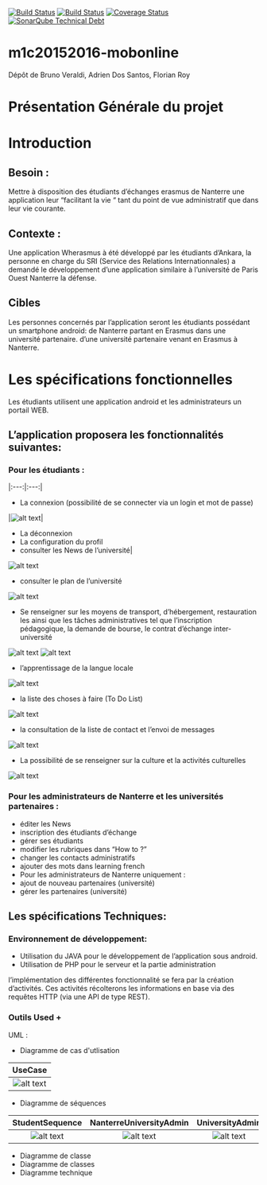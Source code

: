 [![Build Status](https://travis-ci.org/Miage-Paris-Ouest/m1c20152016-mobonline.svg?branch=master)](https://travis-ci.org/Miage-Paris-Ouest/m1c20152016-mobonline)
[![Build Status](https://www.bitrise.io/app/b8e29b159097b3aa.svg?token=-r6AHWMQwkUwy5rsRsW4Kw&branch=master)](https://www.bitrise.io/app/b8e29b159097b3aa)
[![Coverage Status](https://coveralls.io/github/Miage-Paris-Ouest/froy/badge.svg?branch=master&service=github)](https://coveralls.io/github/Miage-Paris-Ouest/froy?branch=master)
[![SonarQube Technical Debt](https://img.shields.io/badge/technical%20debt-0.0%-brightgreen.svg)](http://localhost:9000/dashboard/index/fr.uparis10.pascalpoizat:template-java-project)
# m1c20152016-mobonline
Dépôt de Bruno Veraldi, Adrien Dos Santos, Florian Roy


# Présentation Générale du projet

# Introduction

## Besoin : 
Mettre à disposition des étudiants d’échanges  erasmus de Nanterre une application leur “facilitant la vie “ tant du point de vue administratif que dans leur vie courante.


## Contexte :
Une  application Wherasmus à été développé par les étudiants d’Ankara, la personne en charge du SRI (Service des Relations Internationnales) a demandé le développement d’une application similaire à l’université de  Paris Ouest Nanterre la défense.


## Cibles
Les personnes concernés par l’application seront les étudiants possédant un smartphone android:
de Nanterre partant en Erasmus dans une université partenaire.
d’une université partenaire venant en Erasmus à Nanterre. 


# Les spécifications fonctionnelles
Les étudiants utilisent une application android et les administrateurs un portail WEB.

## L’application proposera les fonctionnalités suivantes:
### Pour les étudiants :

|:---:|:---:|
* La connexion (possibilité de se connecter via un login et mot de passe)

|![alt text](https://github.com/Miage-Paris-Ouest/m1c20152016-mobonline/blob/master//GUI/img/login.png)|
* La déconnexion
* La configuration du profil
* consulter les News de l’université|

![alt text](https://github.com/Miage-Paris-Ouest/m1c20152016-mobonline/blob/master//GUI/img/accueil.png)

* consulter le plan de l’université

![alt text](https://github.com/Miage-Paris-Ouest/m1c20152016-mobonline/blob/master//GUI/img/map.png)

* Se renseigner sur les moyens de transport, d’hébergement, restauration les ainsi que les tâches administratives tel que l’inscription pédagogique, la demande de bourse, le contrat d’échange inter-université

![alt text](https://github.com/Miage-Paris-Ouest/m1c20152016-mobonline/blob/master//GUI/img/how%20to.png)
![alt text](https://github.com/Miage-Paris-Ouest/m1c20152016-mobonline/blob/master/GUI/img/how%20to%202.png)
 
* l’apprentissage de la langue locale

![alt text](https://github.com/Miage-Paris-Ouest/m1c20152016-mobonline/blob/master/GUI/img/learning%20french.png)

* la liste des choses à faire (To Do List)

![alt text](https://github.com/Miage-Paris-Ouest/m1c20152016-mobonline/blob/master/GUI/img/to%20do%20list.png)

* la consultation de la liste de contact et l’envoi de messages

![alt text](https://github.com/Miage-Paris-Ouest/m1c20152016-mobonline/blob/master/GUI/img/contact.png)

* La possibilité de se renseigner sur la culture et la activités culturelles

![alt text](https://github.com/Miage-Paris-Ouest/m1c20152016-mobonline/blob/master/GUI/img/culture.png)


### Pour les administrateurs de Nanterre et les universités partenaires :
* éditer les News
* inscription des étudiants d’échange
* gérer ses étudiants
* modifier les rubriques dans “How to ?”
* changer les contacts administratifs
* ajouter des mots dans learning french
* Pour les administrateurs de Nanterre uniquement :
* ajout de nouveau partenaires (université)
* gérer les partenaires (université)



## Les spécifications Techniques:


### Environnement de développement:
* Utilisation du JAVA pour le développement de l’application sous android.
* Utilisation de PHP pour le serveur et la partie administration

l’implémentation des différentes fonctionnalité se fera par la création d’activités. Ces activités récolterons les informations en base via des requêtes HTTP (via une API de type REST).

### Outils Used + 
UML : 
* Diagramme de cas d'utlisation

|UseCase|
|:---:|
|![alt text](https://github.com/Miage-Paris-Ouest/m1c20152016-mobonline/blob/master/diagrams/UseCase.png "Use case")|

* Diagramme de séquences

|StudentSequence|NanterreUniversityAdmin|UniversityAdmin|
|:---:|:---:|:---:|
|![alt text](https://github.com/Miage-Paris-Ouest/m1c20152016-mobonline/blob/master/diagrams/StudentSequence.png "StudentSequence")|![alt text](https://github.com/Miage-Paris-Ouest/m1c20152016-mobonline/blob/master/diagrams/NanterreUniversityAdmin.png "NanterreUniversityAdmin")|![alt text](https://github.com/Miage-Paris-Ouest/m1c20152016-mobonline/blob/master/diagrams/UniversityAdmin.png "UniversityAdmin")|


* Diagramme de classe
* Diagramme de classes
* Diagramme technique

